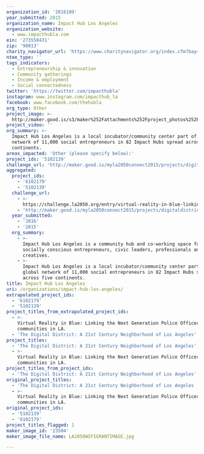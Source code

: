 ```yaml
---
organization_id: '2016109'
year_submitted: 2015
organization_name: Impact Hub Los Angeles
organization_website:
  - www.impacthubla.com
ein: '273558431'
zip: '90013'
charity_navigator_url: 'https://www.charitynavigator.org/index.cfm?bay=search.profile&ein=273558431'
ntee_type: ''
tags_indicators:
  - Entrepreneurship & innovation
  - Community gatherings
  - Income & employment
  - Social connectedness
twitter: 'https://twitter.com/impacthubla'
instagram: www.instagram.com/impacthub_la
facebook: www.facebook.com/thehubla
org_type: Other
project_image: >-
  http://maker.good.is/s3/maker%252Fattachments%252Fproject_photos%252Fimages%252F23504%252Fdisplay%252FLA2050WIFIGRANTIMAGE.jpg=c570x385
project_video: ''
org_summary: >-
  Impact Hub Los Angeles is a local incubator/community center part of a global
  network of 11,000 social entrepreneurs in 82 Impact Hubs spread across five
  continents.
areas_impacted: 'Other (please specify below):'
project_ids: '5102139'
challenge_url: 'http://maker.good.is/myla2050connect2015/projects/digitaldistrictLA.html'
aggregated:
  project_ids:
    - '6102179'
    - '5102139'
  challenge_url:
    - >-
      https://challenge.la2050.org/entry/virtual-reality-in-blue-linking-the-next-generation-police-officers-to-the-communities-in-la
    - 'http://maker.good.is/myla2050connect2015/projects/digitaldistrictLA.html'
  year_submitted:
    - '2016'
    - '2015'
  org_summary:
    - >-
      Impact Hub Los Angeles is a community hub and co-working space for
      socially conscious entrepreneurs, civic leaders, professionals and
      creatives.
    - >-
      Impact Hub Los Angeles is a local incubator/community center part of a
      global network of 11,000 social entrepreneurs in 82 Impact Hubs spread
      across five continents.
title: Impact Hub Los Angeles
uri: /organizations/impact-hub-los-angeles/
extrapolated_project_ids:
  - '6102179'
  - '5102139'
project_titles_from_extrapolated_project_ids:
  - >-
    Virtual Reality in Blue: Linking the Next Generation Police Officers to the
    communities in LA.
  - 'The Digital District: A 21st Century Neighborhood of Los Angeles'
project_titles:
  - 'The Digital District: A 21st Century Neighborhood of Los Angeles'
  - >-
    Virtual Reality in Blue: Linking the Next Generation Police Officers to the
    communities in LA.
project_titles_from_project_ids:
  - 'The Digital District: A 21st Century Neighborhood of Los Angeles'
original_project_titles:
  - 'The Digital District: A 21st Century Neighborhood of Los Angeles '
  - >-
    Virtual Reality in Blue: Linking the Next Generation Police Officers to the
    communities in LA.
original_project_ids:
  - '5102139'
  - '6102179'
project_titles_flagged: 1
maker_image_id: '23504'
maker_image_file_name: LA2050WIFIGRANTIMAGE.jpg

---
```

